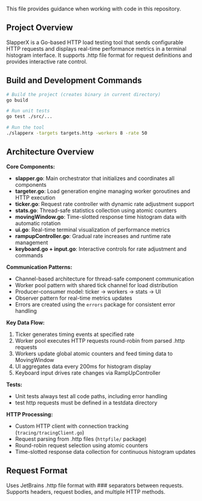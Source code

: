 This file provides guidance when working with code in this repository.

## Project Overview

SlapperX is a Go-based HTTP load testing tool that sends configurable HTTP requests and displays real-time performance metrics in a terminal histogram interface. It supports .http file format for request definitions and provides interactive rate control.

## Build and Development Commands

```bash
# Build the project (creates binary in current directory)
go build

# Run unit tests
go test ./src/...

# Run the tool
./slapperx -targets targets.http -workers 8 -rate 50

```

## Architecture Overview

**Core Components:**
- **slapper.go**: Main orchestrator that initializes and coordinates all components
- **targeter.go**: Load generation engine managing worker goroutines and HTTP execution
- **ticker.go**: Request rate controller with dynamic rate adjustment support
- **stats.go**: Thread-safe statistics collection using atomic counters
- **movingWindow.go**: Time-slotted response time histogram data with automatic rotation
- **ui.go**: Real-time terminal visualization of performance metrics
- **rampupController.go**: Gradual rate increases and runtime rate management
- **keyboard.go + input.go**: Interactive controls for rate adjustment and commands

**Communication Patterns:**
- Channel-based architecture for thread-safe component communication
- Worker pool pattern with shared tick channel for load distribution
- Producer-consumer model: ticker → workers → stats → UI
- Observer pattern for real-time metrics updates
- Errors are created using the `errors` package for consistent error handling

**Key Data Flow:**
1. Ticker generates timing events at specified rate
2. Worker pool executes HTTP requests round-robin from parsed .http requests
3. Workers update global atomic counters and feed timing data to MovingWindow
4. UI aggregates data every 200ms for histogram display
5. Keyboard input drives rate changes via RampUpController

**Tests:**
- Unit tests always test all code paths, including error handling
- test http requests must be defined in a testdata directory

**HTTP Processing:**
- Custom HTTP client with connection tracking (`tracing/tracingClient.go`)
- Request parsing from .http files (`httpfile/` package)
- Round-robin request selection using atomic counters
- Time-slotted response data collection for continuous histogram updates

## Request Format

Uses JetBrains .http file format with ### separators between requests. Supports headers, request bodies, and multiple HTTP methods.